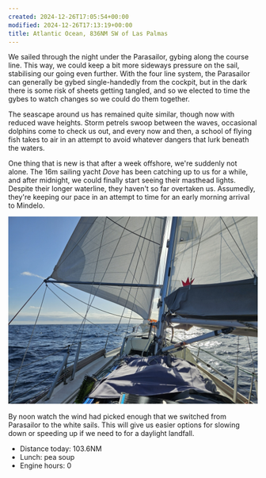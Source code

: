 ```yaml
---
created: 2024-12-26T17:05:54+00:00
modified: 2024-12-26T17:13:19+00:00
title: Atlantic Ocean, 836NM SW of Las Palmas
---
```


We sailed through the night under the Parasailor, gybing along the course line. This way, we could keep a bit more sideways pressure on the sail, stabilising our going even further. With the four line system, the Parasailor can generally be gybed single-handedly from the cockpit, but in the dark there is some risk of sheets getting tangled, and so we elected to time the gybes to watch changes so we could do them together.

The seascape around us has remained quite similar, though now with reduced wave heights.  Storm petrels swoop between the waves, occasional dolphins come to check us out, and every now and then, a school of flying fish takes to air in an attempt to avoid whatever dangers that lurk beneath the waters.

One thing that is new is that after a week offshore, we're suddenly not alone. The 16m sailing yacht _Dove_ has been catching up to us for a while, and after midnight, we could finally start seeing their masthead lights. Despite their longer waterline, they haven't so far overtaken us. Assumedly, they're keeping our pace in an attempt to time for an early morning arrival to Mindelo.

![Image](../2024/d6579238c4bbd11360647891dfd7dcd6.jpg) 

By noon watch the wind had picked enough that we switched from Parasailor to the white sails. This will give us easier options for slowing down or speeding up if we need to for a daylight landfall.

* Distance today: 103.6NM
* Lunch: pea soup
* Engine hours: 0
